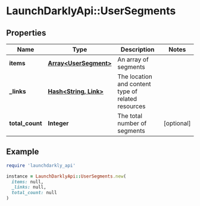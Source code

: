 # LaunchDarklyApi::UserSegments

## Properties

| Name | Type | Description | Notes |
| ---- | ---- | ----------- | ----- |
| **items** | [**Array&lt;UserSegment&gt;**](UserSegment.md) | An array of segments |  |
| **_links** | [**Hash&lt;String, Link&gt;**](Link.md) | The location and content type of related resources |  |
| **total_count** | **Integer** | The total number of segments | [optional] |

## Example

```ruby
require 'launchdarkly_api'

instance = LaunchDarklyApi::UserSegments.new(
  items: null,
  _links: null,
  total_count: null
)
```

